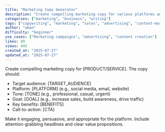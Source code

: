 ```yaml
---
title: "Marketing Copy Generator"
description: "Create compelling marketing copy for various platforms and audiences with this versatile prompt."
categories: ["marketing", "business", "writing"]
tags: ["copywriting", "marketing", "sales", "advertising", "content-marketing"]
author: "aman"
difficulty: "beginner"
use_cases: ["Marketing campaigns", "advertising", "content creation"]
likes: 89
views: 445
created_at: "2025-07-27"
updated_at: "2025-07-27"
---
```


Create compelling marketing copy for [PRODUCT/SERVICE]. The copy should:

- Target audience: [TARGET_AUDIENCE]
- Platform: [PLATFORM] (e.g., social media, email, website)
- Tone: [TONE] (e.g., professional, casual, urgent)
- Goal: [GOAL] (e.g., increase sales, build awareness, drive traffic)
- Key benefits: [BENEFITS]
- Call-to-action: [CTA]

Make it engaging, persuasive, and appropriate for the platform. Include attention-grabbing headlines and clear value propositions. 